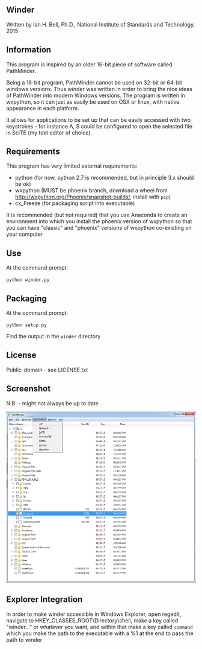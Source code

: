 
Winder
------

Written by Ian H. Bell, Ph.D., National Institute of Standards and Technology, 2015

Information
-----------
This program is inspired by an older 16-bit piece of software called PathMinder.

Being a 16-bit program, PathMinder cannot be used on 32-bit or 64-bit windows versions.  Thus winder was written in order to bring the nice ideas of PathWinder into modern Windows versions.  The program is written in wxpython, so it can just as easily be used on OSX or linux, with native appearance in each platform.

It allows for applications to be set up that can be easily accessed with two keystrokes - for instance A, S could be configured to open the selected file in SciTE (my text editor of choice).

Requirements
------------
This program has very limited external requirements:

- python (for now, python 2.7 is recommended, but in principle 3.x should be ok)
- wxpython (MUST be phoenix branch, download a wheel from http://wxpython.org/Phoenix/snapshot-builds/, install with ``pip``)
- cx_Freeze (for packaging script into executable)

It is recommended (but not required) that you use Anaconda to create an environment into which you install the phoenix version of wxpython so that you can have "classic" and "phoenix" versions of wxpython co-existing on your computer

Use
---
At the command prompt:

``python winder.py``

Packaging
---------
At the command prompt:

``python setup.py``

Find the output in the ``winder`` directory

License
-------
Public-domain - see LICENSE.txt

Screenshot
----------
N.B. - might not always be up to date

![screenshot](screenshot.png)

Explorer Integration
--------------------
In order to make winder accessible in Windows Explorer, open regedit, navigate to HKEY_CLASSES_ROOT\Directory\shell, make a key called "winder..." or whatever you want, and within that make a key called ``command`` which you make the path to the executable with a %1 at the end to pass the path to winder


